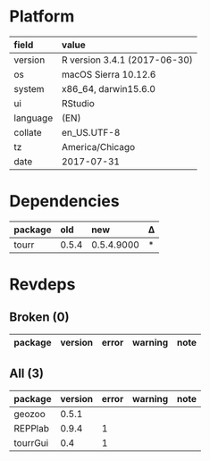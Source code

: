 # Platform

|field    |value                        |
|:--------|:----------------------------|
|version  |R version 3.4.1 (2017-06-30) |
|os       |macOS Sierra 10.12.6         |
|system   |x86_64, darwin15.6.0         |
|ui       |RStudio                      |
|language |(EN)                         |
|collate  |en_US.UTF-8                  |
|tz       |America/Chicago              |
|date     |2017-07-31                   |

# Dependencies

|package |old   |new        |Δ  |
|:-------|:-----|:----------|:--|
|tourr   |0.5.4 |0.5.4.9000 |*  |

# Revdeps

## Broken (0)

|package |version |error |warning |note |
|:-------|:-------|:-----|:-------|:----|

## All (3)

|package  |version |error |warning |note |
|:--------|:-------|:-----|:-------|:----|
|geozoo   |0.5.1   |      |        |     |
|REPPlab  |0.9.4   |1     |        |     |
|tourrGui |0.4     |1     |        |     |

